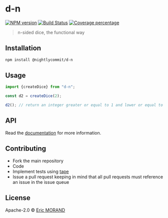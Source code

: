# d-n

[![NPM version][npm-image]][npm-url] [![Build Status][travis-image]][travis-url] [![Coverage percentage][coveralls-image]][coveralls-url]

> n-sided dice, the functional way

## Installation

```bash
npm install @nightlycommit/d-n
```

## Usage

```typescript
import {createDice} from "d-n";

const d2 = createDice(2);

d2(); // return an integer greater or equal to 1 and lower or equal to 2
```

## API

Read the [documentation](https://nightlycommit.github.io/d-n) for more information.

## Contributing

* Fork the main repository
* Code
* Implement tests using [tape](https://github.com/substack/tape)
* Issue a pull request keeping in mind that all pull requests must reference an issue in the issue queue

## License

Apache-2.0 © [Eric MORAND]()

[npm-image]: https://badge.fury.io/js/%40nightlycommit%2Fd-n.svg
[npm-url]: https://npmjs.org/package/@nightlycommit/d-n
[travis-image]: https://travis-ci.com/NightlyCommit/d-n.svg?branch=master
[travis-url]: https://travis-ci.com/NightlyCommit/d-n
[coveralls-image]: https://coveralls.io/repos/github/NightlyCommit/d-n/badge.svg
[coveralls-url]: https://coveralls.io/github/NightlyCommit/d-n